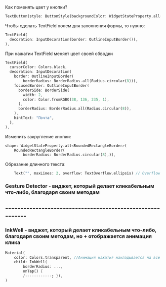 Как поменять цвет у кнопки?

```dart
TextButton(style: ButtonStyle(backgroundColor: WidgetStateProperty.all(Colors.cyan))
```

Чтобы сделать TextField полем для заполнения формы, то нужно:

```dart
TextField(  
  decoration: InputDecoration(border: OutlineInputBorder()),  
),
```

При нажатии TextField меняет цвет своей обводки

```dart
TextField(  
  cursorColor: Colors.black,  
  decoration: InputDecoration(  
    border: OutlineInputBorder(  
        borderRadius: BorderRadius.all(Radius.circular(8))),  
    focusedBorder: OutlineInputBorder(  
      borderSide: BorderSide(  
        width: 2,  
        color: Color.fromRGBO(38, 136, 235, 1),  
      ),  
      borderRadius: BorderRadius.all(Radius.circular(8)),  
    ),  
    hintText: "Почта",  
  ),  
),
```

Изменить закругление кнопки:

```dart
shape: WidgetStateProperty.all<RoundedRectangleBorder>(  
    RoundedRectangleBorder(  
        borderRadius: BorderRadius.circular(8),)),
```


Обрезание длинного текста:

```dart
	Text("", maxLines: 2, overflow: TextOverflow.ellipsis) // Overflow добавляет ... в конце
```

### Gesture Detector - виджет, который делает кликабельным что-либо, благодаря своим методам

## ----------------------------------------------------------

### InkWell - виджет, который делает кликабельным что-либо, благодаря своим методам, но + отображается анимация клика

```dart
Material(
	color: Colors.transparent, //Анимация нажатия накладывается на все содержимое
	сhild: InkWell(
		borderRadius: ...,
		onTap() {
		/------------; }),
)
```